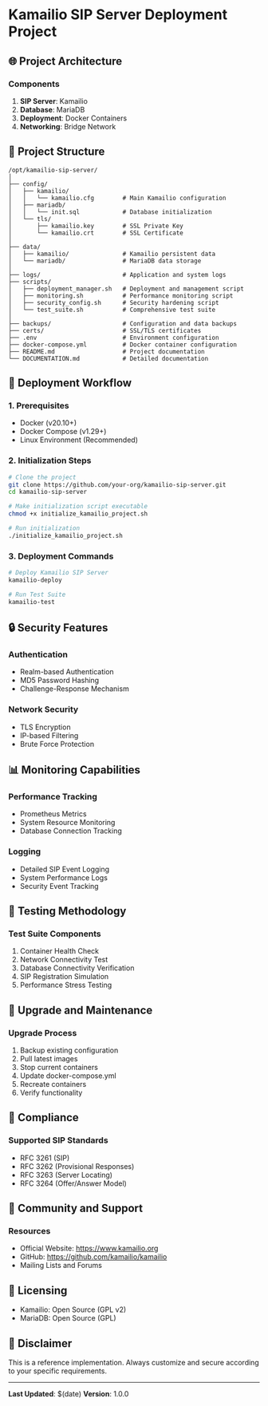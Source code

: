 # Kamailio SIP Server Deployment Project

## 🌐 Project Architecture

### Components
1. **SIP Server**: Kamailio
2. **Database**: MariaDB
3. **Deployment**: Docker Containers
4. **Networking**: Bridge Network

## 📂 Project Structure

```
/opt/kamailio-sip-server/
│
├── config/
│   ├── kamailio/
│   │   └── kamailio.cfg        # Main Kamailio configuration
│   ├── mariadb/
│   │   └── init.sql            # Database initialization
│   └── tls/
│       ├── kamailio.key        # SSL Private Key
│       └── kamailio.crt        # SSL Certificate
│
├── data/
│   ├── kamailio/               # Kamailio persistent data
│   └── mariadb/                # MariaDB data storage
│
├── logs/                       # Application and system logs
├── scripts/
│   ├── deployment_manager.sh   # Deployment and management script
│   ├── monitoring.sh           # Performance monitoring script
│   ├── security_config.sh      # Security hardening script
│   └── test_suite.sh           # Comprehensive test suite
│
├── backups/                    # Configuration and data backups
├── certs/                      # SSL/TLS certificates
├── .env                        # Environment configuration
├── docker-compose.yml          # Docker container configuration
├── README.md                   # Project documentation
└── DOCUMENTATION.md            # Detailed documentation
```

## 🚀 Deployment Workflow

### 1. Prerequisites
- Docker (v20.10+)
- Docker Compose (v1.29+)
- Linux Environment (Recommended)

### 2. Initialization Steps
```bash
# Clone the project
git clone https://github.com/your-org/kamailio-sip-server.git
cd kamailio-sip-server

# Make initialization script executable
chmod +x initialize_kamailio_project.sh

# Run initialization
./initialize_kamailio_project.sh
```

### 3. Deployment Commands
```bash
# Deploy Kamailio SIP Server
kamailio-deploy

# Run Test Suite
kamailio-test
```

## 🔒 Security Features

### Authentication
- Realm-based Authentication
- MD5 Password Hashing
- Challenge-Response Mechanism

### Network Security
- TLS Encryption
- IP-based Filtering
- Brute Force Protection

## 📊 Monitoring Capabilities

### Performance Tracking
- Prometheus Metrics
- System Resource Monitoring
- Database Connection Tracking

### Logging
- Detailed SIP Event Logging
- System Performance Logs
- Security Event Tracking

## 🧪 Testing Methodology

### Test Suite Components
1. Container Health Check
2. Network Connectivity Test
3. Database Connectivity Verification
4. SIP Registration Simulation
5. Performance Stress Testing

## 🔄 Upgrade and Maintenance

### Upgrade Process
1. Backup existing configuration
2. Pull latest images
3. Stop current containers
4. Update docker-compose.yml
5. Recreate containers
6. Verify functionality

## 📜 Compliance

### Supported SIP Standards
- RFC 3261 (SIP)
- RFC 3262 (Provisional Responses)
- RFC 3263 (Server Locating)
- RFC 3264 (Offer/Answer Model)

## 🤝 Community and Support

### Resources
- Official Website: https://www.kamailio.org
- GitHub: https://github.com/kamailio/kamailio
- Mailing Lists and Forums

## 📄 Licensing
- Kamailio: Open Source (GPL v2)
- MariaDB: Open Source (GPL)

## 🚧 Disclaimer
This is a reference implementation. Always customize and secure according to your specific requirements.

---

**Last Updated**: $(date)
**Version**: 1.0.0